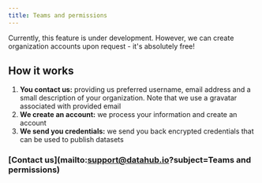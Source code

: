 ```yaml
---
title: Teams and permissions
---
```


Currently, this feature is under development. However, we can create organization accounts upon request - it's absolutely free!

## How it works

1. **You contact us:** providing us preferred username, email address and a small description of your organization. Note that we use a gravatar associated with provided email
2. **We create an account:** we process your information and create an account
3. **We send you credentials:** we send you back encrypted credentials that can be used to publish datasets

### [Contact us](mailto:support@datahub.io?subject=Teams and permissions)